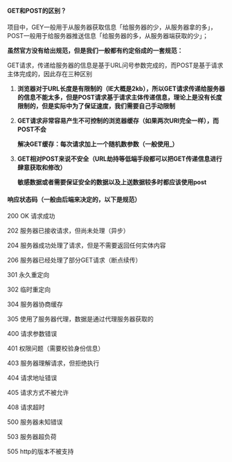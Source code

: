 #### GET和POST的区别？

项目中，GEY一般用于从服务器获取信息「给服务器的少，从服务器拿的多」，POST一般用于给服务器推送信息「给服务器的多，从服务器端获取的少」；

**虽然官方没有给出规范，但是我们一般都有约定俗成的一套规范：**

GET请求，传递给服务器的信息是基于URL问号参数完成的，而POST是基于请求主体完成的，因此存在三种区别

1. **浏览器对于URL长度是有限制的（IE大概是2kb），所以GET请求传递给服务器的信息不能太多，但是POST请求基于请求主体传递信息，理论上是没有长度限制的，但是实际中为了保证速度，我们需要自己手动限制**

2. **GET请求非常容易产生不可控制的浏览器缓存（如果两次URI完全一样），而POST不会**

   **解决GET缓存：每次请求加上一个随机数参数（一般使用_）**

3. **GET相对POST来说不安全（URL劫持等低端手段都可以把GET传递信息进行肆意获取和修改）**

   **敏感数据或者需要保证安全的数据以及上送数据较多时都应该使用post**

#### 响应状态码（一般由后端来决定的，以下是规范）

200 OK 请求成功

202 服务器已接收请求，但尚未处理（异步）

204 服务器成功处理了请求，但是不需要返回任何实体内容

206 服务器已经处理了部分GET请求（断点续传）



301 永久重定向

302 临时重定向

304 服务器协商缓存

305 使用了服务器代理，数据是通过代理服务器获取的



400 请求参数错误

401 权限问题（需要校验身份信息）

403 服务器理解请求，但拒绝执行

404 请求地址错误

405 请求方式不被允许

408 请求超时



500 服务器未知错误

503 服务器超负荷

505 http的版本不被支持








